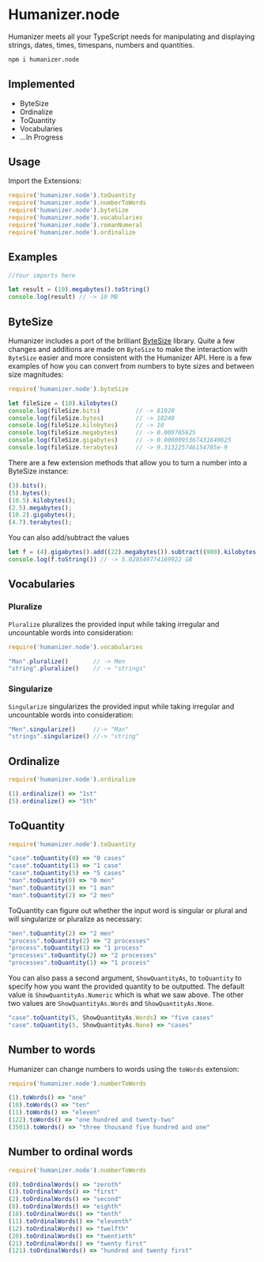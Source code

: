 # Humanizer.node

Humanizer meets all your TypeScript needs for manipulating and displaying strings, dates, times, timespans, numbers and quantities.

```bash
npm i humanizer.node
```

## Implemented

- ByteSize
- Ordinalize
- ToQuantity
- Vocabularies
- ...In Progress

## Usage

Import the Extensions:

```js
require('humanizer.node').toQuantity
require('humanizer.node').numberToWords
require('humanizer.node').byteSize
require('humanizer.node').vocabularies
require('humanizer.node').romanNumeral
require('humanizer.node').ordinalize
```

## Examples

```js
//Your imports here

let result = (10).megabytes().toString()
console.log(result) // -> 10 MB
```

## ByteSize

Humanizer includes a port of the brilliant [ByteSize](https://github.com/omar/ByteSize) library.
Quite a few changes and additions are made on `ByteSize` to make the interaction with `ByteSize` easier and more consistent with the Humanizer API.
Here is a few examples of how you can convert from numbers to byte sizes and between size magnitudes:

```js
require('humanizer.node').byteSize

let fileSize = (10).kilobytes()
console.log(fileSize.bits)          // -> 81920
console.log(fileSize.bytes)         // -> 10240
console.log(fileSize.kilobytes)     // -> 10
console.log(fileSize.megabytes)     // -> 0.009765625
console.log(fileSize.gigabytes)     // -> 0.0000095367431640625
console.log(fileSize.terabytes)     // -> 9.313225746154785e-9
```

There are a few extension methods that allow you to turn a number into a ByteSize instance:

```js
(3).bits();
(5).bytes();
(10.5).kilobytes();
(2.5).megabytes();
(10.2).gigabytes();
(4.7).terabytes();
```

You can also add/subtract the values

```js
let f = (4).gigabytes().add((22).megabytes()).subtract((980).kilobytes()).addGigabytes(1)
console.log(f.toString()) // -> 5.020549774169922 GB
```

## Vocabularies

### Pluralize

`Pluralize` pluralizes the provided input while taking irregular and uncountable words into consideration:

```js
require('humanizer.node').vocabularies

"Man".pluralize()       // -> Men
"string".pluralize()    // -> "strings"

```

### Singularize

`Singularize` singularizes the provided input while taking irregular and uncountable words into consideration:

```js
"Men".singularize()     //-> "Man"
"strings".singularize() //-> "string"
```

## Ordinalize

```js
require('humanizer.node').ordinalize

(1).ordinalize() => "1st"
(5).ordinalize() => "5th"
```

## ToQuantity

```js
require('humanizer.node').toQuantity

"case".toQuantity(0) => "0 cases"
"case".toQuantity(1) => "1 case"
"case".toQuantity(5) => "5 cases"
"man".toQuantity(0) => "0 men"
"man".toQuantity(1) => "1 man"
"man".toQuantity(2) => "2 men"
```

ToQuantity can figure out whether the input word is singular or plural and will singularize or pluralize as necessary:

```js
"men".toQuantity(2) => "2 men"
"process".toQuantity(2) => "2 processes"
"process".toQuantity(1) => "1 process"
"processes".toQuantity(2) => "2 processes"
"processes".toQuantity(1) => "1 process"
```

You can also pass a second argument, `ShowQuantityAs`, to `toQuantity` to specify how you want the provided quantity to be outputted. The default value is `ShowQuantityAs.Numeric` which is what we saw above. The other two values are `ShowQuantityAs.Words` and `ShowQuantityAs.None`.

```js
"case".toQuantity(5, ShowQuantityAs.Words) => "five cases"
"case".toQuantity(5, ShowQuantityAs.None) => "cases"
```

## Number to words

Humanizer can change numbers to words using the `toWords` extension:

```js
require('humanizer.node').numberToWords

(1).toWords() => "one"
(10).toWords() => "ten"
(11).toWords() => "eleven"
(122).toWords() => "one hundred and twenty-two"
(3501).toWords() => "three thousand five hundred and one"
```

## Number to ordinal words

```js
require('humanizer.node').numberToWords

(0).toOrdinalWords() => "zeroth"
(1).toOrdinalWords() => "first"
(2).toOrdinalWords() => "second"
(8).toOrdinalWords() => "eighth"
(10).toOrdinalWords() => "tenth"
(11).toOrdinalWords() => "eleventh"
(12).toOrdinalWords() => "twelfth"
(20).toOrdinalWords() => "twentieth"
(21).toOrdinalWords() => "twenty first"
(121).toOrdinalWords() => "hundred and twenty first"
```
